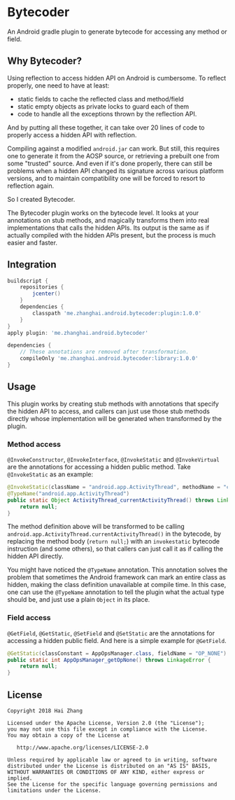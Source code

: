 # Bytecoder

An Android gradle plugin to generate bytecode for accessing any method or field.

## Why Bytecoder?

Using reflection to access hidden API on Android is cumbersome. To reflect properly, one need to have at least:

- static fields to cache the reflected class and method/field
- static empty objects as private locks to guard each of them
- code to handle all the exceptions thrown by the reflection API.

And by putting all these together, it can take over 20 lines of code to properly access a hidden API with reflection.

Compiling against a modified `android.jar` can work. But still, this requires one to generate it from the AOSP source, or retrieving a prebuilt one from some "trusted" source. And even if it's done properly, there can still be problems when a hidden API changed its signature across various platform versions, and to maintain compatibility one will be forced to resort to reflection again.

So I created Bytecoder.

The Bytecoder plugin works on the bytecode level. It looks at your annotations on stub methods, and magically transforms them into real implementations that calls the hidden APIs. Its output is the same as if actually compiled with the hidden APIs present, but the process is much easier and faster.

## Integration

```gradle
buildscript {
    repositories {
        jcenter()
    }
    dependencies {
        classpath 'me.zhanghai.android.bytecoder:plugin:1.0.0'
    }
}
apply plugin: 'me.zhanghai.android.bytecoder'

dependencies {
    // These annotations are removed after transformation.
    compileOnly 'me.zhanghai.android.bytecoder:library:1.0.0'
}
```

## Usage

This plugin works by creating stub methods with annotations that specify the hidden API to access, and callers can just use those stub methods directly whose implementation will be generated when transformed by the plugin.

### Method access

`@InvokeConstructor`, `@InvokeInterface`, `@InvokeStatic` and `@InvokeVirtual` are the annotations for accessing a hidden public method. Take `@InvokeStatic` as an example:

```java
@InvokeStatic(className = "android.app.ActivityThread", methodName = "currentActivityThread")
@TypeName("android.app.ActivityThread")
public static Object ActivityThread_currentActivityThread() throws LinkageError {
    return null;
}
```

The method definition above will be transformed to be calling `android.app.ActivityThread.currentActivityThread()` in the bytecode, by replacing the method body (`return null;`) with an `invokestatic` bytecode instruction (and some others), so that callers can just call it as if calling the hidden API directly.

You might have noticed the `@TypeName` annotation. This annotation solves the problem that sometimes the Android framework can mark an entire class as hidden, making the class definition unavailable at compile time. In this case, one can use the `@TypeName` annotation to tell the plugin what the actual type should be, and just use a plain `Object` in its place.

### Field access

`@GetField`, `@GetStatic`, `@SetField` and `@SetStatic` are the annotations for accessing a hidden public field. And here is a simple example for `@GetField`.

```java
@GetStatic(classConstant = AppOpsManager.class, fieldName = "OP_NONE")
public static int AppOpsManager_getOpNone() throws LinkageError {
    return null;
}
```

## License

    Copyright 2018 Hai Zhang

    Licensed under the Apache License, Version 2.0 (the "License");
    you may not use this file except in compliance with the License.
    You may obtain a copy of the License at

       http://www.apache.org/licenses/LICENSE-2.0

    Unless required by applicable law or agreed to in writing, software
    distributed under the License is distributed on an "AS IS" BASIS,
    WITHOUT WARRANTIES OR CONDITIONS OF ANY KIND, either express or implied.
    See the License for the specific language governing permissions and
    limitations under the License.
